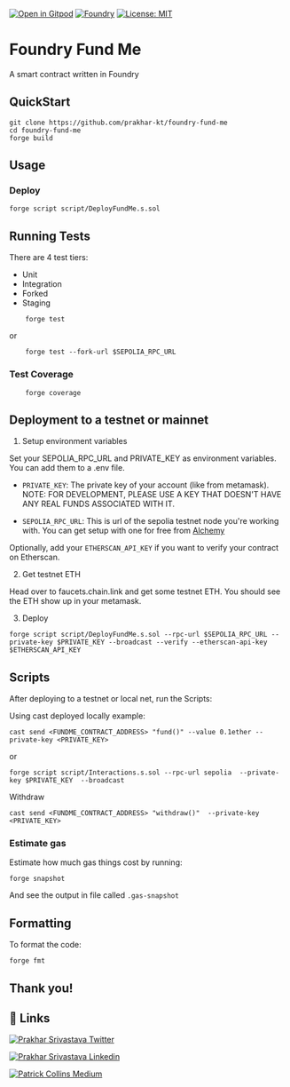 [![Open in Gitpod][gitpod-badge]][gitpod]  [![Foundry][foundry-badge]][foundry] [![License: MIT][license-badge]][license]

[gitpod]: https://gitpod.io/#https://github.com/PaulRBerg/foundry-template
[gitpod-badge]: https://img.shields.io/badge/Gitpod-Open%20in%20Gitpod-FFB45B?logo=gitpod
[foundry]: https://getfoundry.sh/
[foundry-badge]: https://img.shields.io/badge/Built%20with-Foundry-FFDB1C.svg
[license]: https://opensource.org/licenses/MIT
[license-badge]: https://img.shields.io/badge/License-MIT-blue.svg


# Foundry Fund Me



A smart contract written in Foundry







## QuickStart


```
git clone https://github.com/prakhar-kt/foundry-fund-me
cd foundry-fund-me
forge build
```


## Usage

### Deploy

```
forge script script/DeployFundMe.s.sol
```


## Running Tests

There are 4 test tiers:

- Unit
- Integration
- Forked
- Staging

```
    forge test
```

or 
```
    forge test --fork-url $SEPOLIA_RPC_URL
```

### Test Coverage

```
    forge coverage
```


## Deployment to a testnet or mainnet

1. Setup environment variables

Set your SEPOLIA_RPC_URL and PRIVATE_KEY  as environment variables. You can add them to a .env file.

- ```PRIVATE_KEY```: The private key of your account (like from metamask). NOTE: FOR DEVELOPMENT, PLEASE USE A KEY THAT DOESN'T HAVE ANY REAL FUNDS ASSOCIATED WITH IT.

- ```SEPOLIA_RPC_URL```: This is url of the sepolia testnet node you're working with. You can get setup with one for free from [Alchemy](https://www.alchemy.com/)

Optionally, add your ```ETHERSCAN_API_KEY``` if you want to verify your contract on Etherscan.

2. Get testnet ETH

Head over to faucets.chain.link and get some testnet ETH. You should see the ETH show up in your metamask.

3. Deploy

```
forge script script/DeployFundMe.s.sol --rpc-url $SEPOLIA_RPC_URL --private-key $PRIVATE_KEY --broadcast --verify --etherscan-api-key $ETHERSCAN_API_KEY
```








## Scripts


After deploying to a testnet or local net, run the Scripts:

Using cast deployed locally example:

```
cast send <FUNDME_CONTRACT_ADDRESS> "fund()" --value 0.1ether --private-key <PRIVATE_KEY>
```
or

```
forge script script/Interactions.s.sol --rpc-url sepolia  --private-key $PRIVATE_KEY  --broadcast
```

Withdraw
```
cast send <FUNDME_CONTRACT_ADDRESS> "withdraw()"  --private-key <PRIVATE_KEY>
```

### Estimate gas

Estimate how much gas things cost by running:
```
forge snapshot
```
And see the output in file called ```.gas-snapshot```



## Formatting

To format the code:
```
forge fmt 
```
## Thank you!


## 🔗 Links

[![Prakhar Srivastava Twitter](https://img.shields.io/badge/Twitter-1DA1F2?style=for-the-badge&logo=twitter&logoColor=white)](https://twitter.com/prakharkt)

[![Prakhar Srivastava Linkedin](https://img.shields.io/badge/LinkedIn-0077B5?style=for-the-badge&logo=linkedin&logoColor=white)](https://www.linkedin.com/in/prakhar-srivastava-5793241a8/)

[![Patrick Collins Medium](https://img.shields.io/badge/Medium-000000?style=for-the-badge&logo=medium&logoColor=white)](https://medium.com/@psrivasin)


